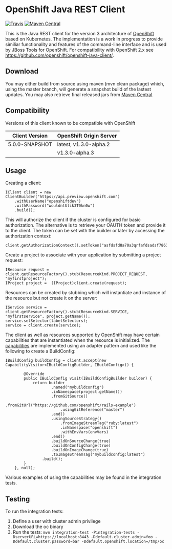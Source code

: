 OpenShift Java REST Client
===========================

[![Travis](https://travis-ci.org/openshift/openshift-restclient-java.svg?branch=master)](https://travis-ci.org/openshift/openshift-restclient-java) [![Maven Central](https://maven-badges.herokuapp.com/maven-central/com.openshift/openshift-restclient-java/badge.svg)](https://maven-badges.herokuapp.com/maven-central/com.openshift/openshift-restclient-java)

This is the Java REST client for the version 3 architecture of [OpenShift](https://github.com/openshift/origin) based on Kubernetes.  The implementation is
a work in progress to provide similiar functionality and features of the command-line interface and is used by JBoss Tools for OpenShift.  For compatibility with
OpenShift 2.x see https://github.com/openshift/openshift-java-client/.

Download
--------
You may either build from source using maven (mvn clean package) which, using the master branch, will generate a snapshot build of the lastest updates.  You may also retrieve final released jars from [Maven Central](http://search.maven.org/#search%7Cgav%7C1%7Cg%3A%22com.openshift%22%20AND%20a%3A%22openshift-restclient-java%22).

Compatibility
---------
Versions of this client known to be compatible with OpenShift

| Client Version           | OpenShift Origin Server |
|--------------------------|-------------------------|
| 5.0.0-SNAPSHOT           | latest, v1.3.0-alpha.2  |
|                          |         v1.3.0-alpha.3  |


Usage
-----

Creating a client:
 
	IClient client = new ClientBuilder("https://api.preview.openshift.com")
		.withUserName("openshiftdev")
		.withPassword("wouldntUlik3T0kn0w")
		.build();

This will authorize the client if the cluster is configured for basic authorization.  The alternative is to retrieve your OAUTH token and provide it to the client.  The token can be set with the builder or later by accessing the authorization context:

	client.getAuthorizationContext().setToken("asfdsfd8a70a3qrfafdsadsf786324");
	
Create a project to associate with your application by submitting a project request:

	IResource request = client.getResourceFactory().stub(ResourceKind.PROJECT_REQUEST, "myfirstproject");
	IProject project =  (IProject)client.create(request);

Resources can be created by stubbing which will instantiate and instance of the resource but not create it on the server:

	IService service = client.getResourceFactory().stub(ResourceKind.SERVICE, "myfirstservice", project.getName());
	service.setSelector(labelSelectors);
	service = client.create(service);
	
	
The client as well as resources supported by OpenShift may have certain capabilities that are instantiated when the resource is initialized.  The [capabilities](https://github.com/openshift/openshift-restclient-java/tree/master/src/main/java/com/openshift/restclient/capability) are implemented using an adapter pattern and used like the following to create a BuildConfig:

	IBuildConfig buildConfig = client.accept(new CapabilityVisitor<IBuildConfigBuilder, IBuildConfig>() {

			@Override
			public IBuildConfig visit(IBuildConfigBuilder builder) {
				return builder
						.named("mybuildconfig")
						.inNamespace(project.getName())
						.fromGitSource()
							.fromGitUrl("https://github.com/openshift/rails-example")
							.usingGitReference("master")
						.end()
						.usingSourceStrategy()
							.fromImageStreamTag("ruby:latest")
							.inNamespace("openshift")
							.withEnvVars(envVars)
						.end()
						.buildOnSourceChange(true)
						.buildOnConfigChange(true)
						.buildOnImageChange(true)
						.toImageStreamTag("mybuildconfig:latest")
					.build();
			}
		}, null);
 	
Various examples of using the capabilities may be found in the integration tests.

Testing
-------

To run the integration tests:
1.  Define a user with cluster admin privilege
1.  Download the oc binary
1.  Run the tests: `mvn integration-test -Pintegration-tests -DserverURL=https://localhost:8443 -Ddefault.cluster.admin=foo -Ddefault.cluster.password=bar -Ddefault.openshift.location=/tmp/oc`
